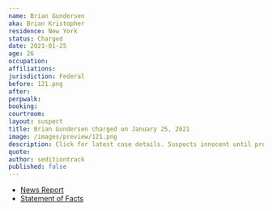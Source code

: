 ```yaml
---
name: Brian Gundersen
aka: Brian Kristopher
residence: New York
status: Charged
date: 2021-01-25
age: 26
occupation:
affiliations:
jurisdiction: Federal
before: 121.png
after:
perpwalk:
booking:
courtroom:
layout: suspect
title: Brian Gundersen charged on January 25, 2021
image: /images/preview/121.png
description: Click for latest case details. Suspects innocent until proven guilty.
quote:
author: seditiontrack
published: false
---
```


- [News Report](https://www.huffpost.com/entry/high-school-varsity-jacket-us-capitol-riot_n_600f365ac5b634dc37378746?63x8)
- [Statement of Facts](https://assets.documentcloud.org/documents/20463465/gundersen.pdf)
